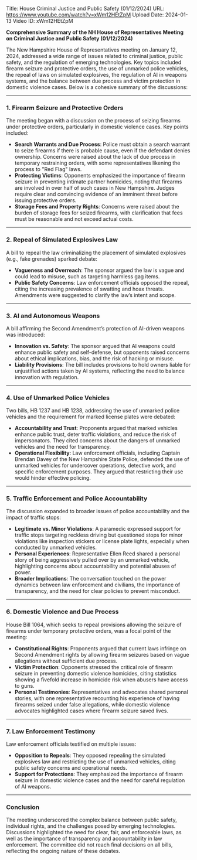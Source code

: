 Title: House Criminal Justice and Public Safety (01/12/2024)
URL: https://www.youtube.com/watch?v=xWm12HEtZpM
Upload Date: 2024-01-13
Video ID: xWm12HEtZpM

**Comprehensive Summary of the NH House of Representatives Meeting on Criminal Justice and Public Safety (01/12/2024)**

The New Hampshire House of Representatives meeting on January 12, 2024, addressed a wide range of issues related to criminal justice, public safety, and the regulation of emerging technologies. Key topics included firearm seizure and protective orders, the use of unmarked police vehicles, the repeal of laws on simulated explosives, the regulation of AI in weapons systems, and the balance between due process and victim protection in domestic violence cases. Below is a cohesive summary of the discussions:

---

### **1. Firearm Seizure and Protective Orders**
The meeting began with a discussion on the process of seizing firearms under protective orders, particularly in domestic violence cases. Key points included:
- **Search Warrants and Due Process**: Police must obtain a search warrant to seize firearms if there is probable cause, even if the defendant denies ownership. Concerns were raised about the lack of due process in temporary restraining orders, with some representatives likening the process to "Red Flag" laws.
- **Protecting Victims**: Opponents emphasized the importance of firearm seizure in preventing intimate partner homicides, noting that firearms are involved in over half of such cases in New Hampshire. Judges require clear and convincing evidence of an imminent threat before issuing protective orders.
- **Storage Fees and Property Rights**: Concerns were raised about the burden of storage fees for seized firearms, with clarification that fees must be reasonable and not exceed actual costs.

---

### **2. Repeal of Simulated Explosives Law**
A bill to repeal the law criminalizing the placement of simulated explosives (e.g., fake grenades) sparked debate:
- **Vagueness and Overreach**: The sponsor argued the law is vague and could lead to misuse, such as targeting harmless gag items.
- **Public Safety Concerns**: Law enforcement officials opposed the repeal, citing the increasing prevalence of swatting and hoax threats. Amendments were suggested to clarify the law’s intent and scope.

---

### **3. AI and Autonomous Weapons**
A bill affirming the Second Amendment’s protection of AI-driven weapons was introduced:
- **Innovation vs. Safety**: The sponsor argued that AI weapons could enhance public safety and self-defense, but opponents raised concerns about ethical implications, bias, and the risk of hacking or misuse.
- **Liability Provisions**: The bill includes provisions to hold owners liable for unjustified actions taken by AI systems, reflecting the need to balance innovation with regulation.

---

### **4. Use of Unmarked Police Vehicles**
Two bills, HB 1237 and HB 1238, addressing the use of unmarked police vehicles and the requirement for marked license plates were debated:
- **Accountability and Trust**: Proponents argued that marked vehicles enhance public trust, deter traffic violations, and reduce the risk of impersonators. They cited concerns about the dangers of unmarked vehicles and the need for transparency.
- **Operational Flexibility**: Law enforcement officials, including Captain Brendan Davey of the New Hampshire State Police, defended the use of unmarked vehicles for undercover operations, detective work, and specific enforcement purposes. They argued that restricting their use would hinder effective policing.

---

### **5. Traffic Enforcement and Police Accountability**
The discussion expanded to broader issues of police accountability and the impact of traffic stops:
- **Legitimate vs. Minor Violations**: A paramedic expressed support for traffic stops targeting reckless driving but questioned stops for minor violations like inspection stickers or license plate lights, especially when conducted by unmarked vehicles.
- **Personal Experiences**: Representative Ellen Reed shared a personal story of being aggressively pulled over by an unmarked vehicle, highlighting concerns about accountability and potential abuses of power.
- **Broader Implications**: The conversation touched on the power dynamics between law enforcement and civilians, the importance of transparency, and the need for clear policies to prevent misconduct.

---

### **6. Domestic Violence and Due Process**
House Bill 1064, which seeks to repeal provisions allowing the seizure of firearms under temporary protective orders, was a focal point of the meeting:
- **Constitutional Rights**: Proponents argued that current laws infringe on Second Amendment rights by allowing firearm seizures based on vague allegations without sufficient due process.
- **Victim Protection**: Opponents stressed the critical role of firearm seizure in preventing domestic violence homicides, citing statistics showing a fivefold increase in homicide risk when abusers have access to guns.
- **Personal Testimonies**: Representatives and advocates shared personal stories, with one representative recounting his experience of having firearms seized under false allegations, while domestic violence advocates highlighted cases where firearm seizure saved lives.

---

### **7. Law Enforcement Testimony**
Law enforcement officials testified on multiple issues:
- **Opposition to Repeals**: They opposed repealing the simulated explosives law and restricting the use of unmarked vehicles, citing public safety concerns and operational needs.
- **Support for Protections**: They emphasized the importance of firearm seizure in domestic violence cases and the need for careful regulation of AI weapons.

---

### **Conclusion**
The meeting underscored the complex balance between public safety, individual rights, and the challenges posed by emerging technologies. Discussions highlighted the need for clear, fair, and enforceable laws, as well as the importance of transparency and accountability in law enforcement. The committee did not reach final decisions on all bills, reflecting the ongoing nature of these debates.